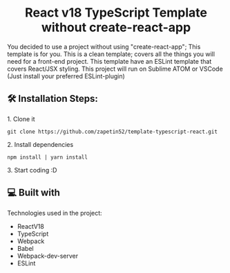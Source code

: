 <h1 align="center" id="title">React v18 TypeScript Template without create-react-app</h1>

<p id="description">You decided to use a project without using "create-react-app"; This template is for you.
  This is a clean template; covers all the things you will need for a front-end project. This template have an ESLint template that covers React/JSX styling. This project will run on Sublime ATOM or VSCode (Just install your preferred ESLint-plugin)</p>

<h2>🛠️ Installation Steps:</h2>

<p>1. Clone it</p>

```
git clone https://github.com/zapetin52/template-typescript-react.git
```

<p>2. Install dependencies</p>

```
npm install | yarn install
```

<p>3. Start coding :D</p>

  
  
<h2>💻 Built with</h2>

Technologies used in the project:

*   ReactV18
*   TypeScript
*   Webpack
*   Babel
*   Webpack-dev-server
*   ESLint
